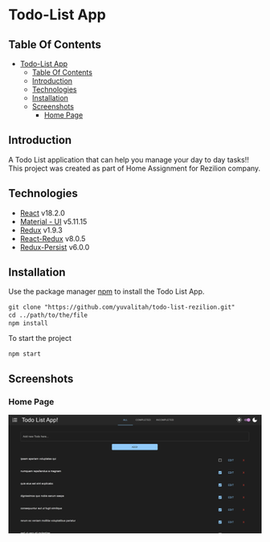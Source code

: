 # Todo-List App

## Table Of Contents
- [Todo-List App](#todo-list-app)
  - [Table Of Contents](#table-of-contents)
  - [Introduction](#introduction)
  - [Technologies](#technologies)
  - [Installation](#installation)
  - [Screenshots](#screenshots)
    - [Home Page](#home-page)

## Introduction

A Todo List application that can help you manage your day to day tasks!!
This project was created as part of Home Assignment for Rezilion company.

## Technologies

* [React](https://reactjs.org/) v18.2.0
* [Material - UI](https://github.com/mui/material-ui) v5.11.15
* [Redux](https://github.com/reduxjs/redux-toolkit) v1.9.3
* [React-Redux](https://github.com/reduxjs/react-redux) v8.0.5
* [Redux-Persist](https://github.com/rt2zz/redux-persist) v6.0.0

## Installation

Use the package manager [npm](https://www.npmjs.com/) to install the Todo List App.

```npm
git clone "https://github.com/yuvalitah/todo-list-rezilion.git"
cd ../path/to/the/file
npm install
```
To start the project
```npm
npm start
```

## Screenshots

### Home Page
![Home page screenshot](./screenshots/todo-list.png)
